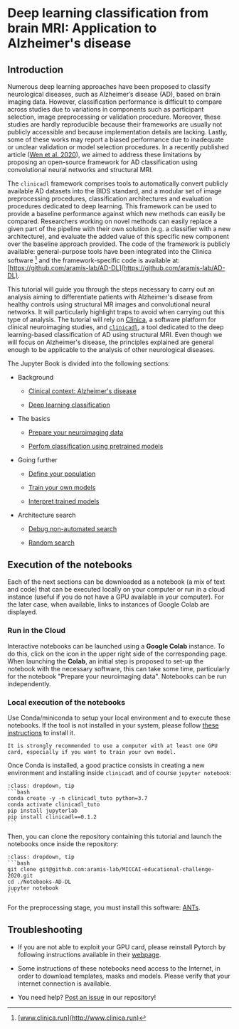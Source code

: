# Deep learning classification from brain MRI: Application to Alzheimer's disease

## Introduction

Numerous deep learning approaches have been proposed to classify neurological
diseases, such as Alzheimer’s disease (AD), based on brain imaging data.
However, classification performance is difficult to compare across studies due
to variations in components such as participant selection, image preprocessing
or validation procedure. Moreover, these studies are hardly reproducible
because their frameworks are usually not publicly accessible and because
implementation details are lacking. Lastly, some of these works may report a
biased performance due to inadequate or unclear validation or model selection
procedures.  In a recently published article ([Wen et al.
2020](https://doi.org/10.1016/j.media.2020.101694)), we aimed to address these
limitations by proposing an open-source framework for AD classification using
convolutional neural networks and structural MRI.

The `clinicadl` framework comprises tools to automatically convert publicly
available AD datasets into the BIDS standard, and a modular set of image
preprocessing procedures, classification architectures and evaluation procedures
dedicated to deep learning. This framework can be used to provide a baseline
performance against which new methods can easily be compared. Researchers working
on novel methods can easily replace a given part of the pipeline with their own
solution (e.g. a classifier with a new architecture), and evaluate the added
value of this specific new component over the baseline approach provided.
The code of the framework is publicly available: general-purpose tools have
been integrated into the Clinica software [^mynote]
and the framework-specific code is available at:
[https://github.com/aramis-lab/AD-DL](https://github.com/aramis-lab/AD-DL).

[^mynote]: [www.clinica.run](http://www.clinica.run)

This tutorial will guide you through the steps necessary to carry out an
analysis aiming to differentiate patients with Alzheimer's disease from healthy
controls using structural MR images and convolutional neural networks. It will
particularly highlight traps to avoid when carrying out this type of analysis.
The tutorial will rely on [Clinica](http://www.clinica.run), a software
platform for clinical neuroimaging studies, and
[`clinicadl`](https://github.com/aramis-lab/ad-dl), a tool dedicated to the deep
learning-based classification of AD using structural MRI. Even though we will
focus on Alzheimer's disease, the principles explained are general enough to be
applicable to the analysis of other neurological diseases.

The Jupyter Book is divided into the following sections:

- Background

  - [Clinical context: Alzheimer's disease](Notebooks-AD-DL/clinical)

  - [Deep learning classification](Notebooks-AD-DL/deep_learning)

- The basics

  - [Prepare your neuroimaging data](Notebooks-AD-DL/preprocessing)

  - [Perfom classification using pretrained models](Notebooks-AD-DL/inference)

- Going further

  - [Define your population](Notebooks-AD-DL/label_extraction)

  - [Train your own models](Notebooks-AD-DL/training)
  
  - [Interpret trained models](Notebooks-AD-DL/intepretability.ipynb)
  
- Architecture search
  
  - [Debug non-automated search](Notebooks-AD-DL/generate)
  
  - [Random search](Notebooks-AD-DL/random_search.ipynb)


## Execution of the notebooks

Each of the next sections can be downloaded as a notebook (a mix of text and
code) that can be executed locally on your computer or run in a cloud instance
(useful if you do not have a GPU available in your computer).  For the later
case, when available, links to instances of Google Colab are displayed.

### Run in the Cloud

Interactive notebooks can be launched using a **Google Colab** instance. To do
this, click on the icon <i class="fa fa-rocket" aria-hidden="true"></i>
 in the upper right side of the corresponding page. When
launching the **Colab**, an initial step is proposed to set-up the notebook
with the necessary software, this can take some time, particularly for the
notebook "Prepare your neuroimaging data". Notebooks can be run independently.

### Local execution of the notebooks

Use Conda/miniconda to setup your local environment and to execute these
notebooks. If the tool is not installed in your system, please follow [these
instructions](https://docs.conda.io/en/latest/miniconda.html) to install it.

```{warning}
It is strongly recommended to use a computer with at least one GPU
card, especially if you want to train your own model.
```

Once Conda is installed, a good practice consists in creating a new environment
and installing inside `clinicadl` and of course `jupyter notebook`:

````{admonition} Environment installation instructions
:class: dropdown, tip
```bash
conda create -y -n clinicadl_tuto python=3.7
conda activate clinicadl_tuto
pip install jupyterlab
pip install clinicadl==0.1.2
```
````

Then, you can clone the repository containing this tutorial and launch the
notebooks once inside the repository:


````{admonition} Cloning the repository
:class: dropdown, tip
```bash
git clone git@github.com:aramis-lab/MICCAI-educational-challenge-2020.git
cd ./Notebooks-AD-DL
jupyter notebook
```
````

For the preprocessing stage, you must install this software: [ANTs](http://stnava.github.io/ANTs/).


## Troubleshooting

- If you are not able to exploit your GPU card, please reinstall Pytorch by
  following instructions available in their
  [webpage](https://pytorch.org/get-started/locally/).

- Some instructions of these notebooks need access to the Internet, in order to
  download templates, masks and models. Please verify that your internet
  connection is available.

- You need help? [Post an issue](https://github.com/aramis-lab/MICCAI-educational-challenge-2020/issues) in our repository!
